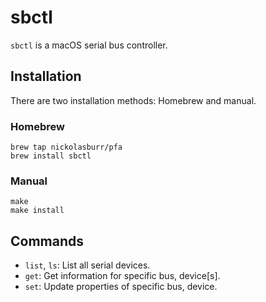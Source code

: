 # sbctl

`sbctl` is a macOS serial bus controller.

## Installation

There are two installation methods: Homebrew and manual.

### Homebrew

```
brew tap nickolasburr/pfa
brew install sbctl
```

### Manual

```
make
make install
```

## Commands

+ `list`, `ls`: List all serial devices.
+ `get`: Get information for specific bus, device[s].
+ `set`: Update properties of specific bus, device.
